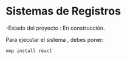 <h1>Sistemas de Registros</h1>

-Estado del proyecto : En construcción.

Para ejecutar el sistema , debes poner: 

```nmp install react``` 

